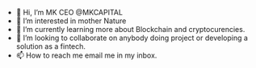 - 👋 Hi, I’m MK CEO @MKCAPITAL
- 👀 I’m interested in mother Nature
- 🌱 I’m currently learning more about Blockchain and cryptocurencies.
- 💞️ I’m looking to collaborate on anybody doing  project or developing a solution as a fintech.
- 📫 How to reach me email me in my inbox.

<!---
MKCAPITAL/MKCAPITAL is a ✨ special ✨ repository because its `README.md` (this file) appears on your GitHub profile.
You can click the Preview link to take a look at your changes.
--->
